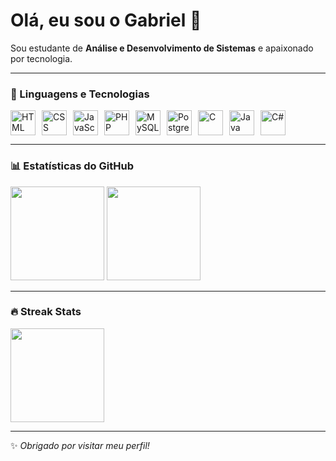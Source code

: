 # Olá, eu sou o Gabriel 👋

Sou estudante de **Análise e Desenvolvimento de Sistemas** e apaixonado por tecnologia.  

---

### 🚀 Linguagens e Tecnologias
<div style="display: flex; gap: 10px; flex-wrap: wrap;">
  <img src="https://cdn.jsdelivr.net/gh/devicons/devicon/icons/html5/html5-original.svg" alt="HTML" width="40" height="40"/>
  <img src="https://cdn.jsdelivr.net/gh/devicons/devicon/icons/css3/css3-original.svg" alt="CSS" width="40" height="40"/>
  <img src="https://cdn.jsdelivr.net/gh/devicons/devicon/icons/javascript/javascript-original.svg" alt="JavaScript" width="40" height="40"/>
  <img src="https://cdn.jsdelivr.net/gh/devicons/devicon/icons/php/php-original.svg" alt="PHP" width="40" height="40"/>
  <img src="https://cdn.jsdelivr.net/gh/devicons/devicon/icons/mysql/mysql-original.svg" alt="MySQL" width="40" height="40"/>
  <img src="https://cdn.jsdelivr.net/gh/devicons/devicon/icons/postgresql/postgresql-original.svg" alt="PostgreSQL" width="40" height="40"/>
  <img src="https://cdn.jsdelivr.net/gh/devicons/devicon/icons/c/c-original.svg" alt="C" width="40" height="40"/>
  <img src="https://cdn.jsdelivr.net/gh/devicons/devicon/icons/java/java-original.svg" alt="Java" width="40" height="40"/>
  <img src="https://cdn.jsdelivr.net/gh/devicons/devicon/icons/csharp/csharp-original.svg" alt="C#" width="40" height="40"/>
</div>

---

### 📊 Estatísticas do GitHub
<div>
  <img src="https://github-readme-stats.vercel.app/api?username=faveroo&show_icons=true&theme=dark" height="150"/>
  <img src="https://github-readme-stats.vercel.app/api/top-langs/?username=faveroo&layout=compact&theme=dark" height="150"/>
</div>

---

### 🔥 Streak Stats
<div>
  <img src="https://streak-stats.demolab.com/?user=faveroo&theme=dark" height="150"/>
</div>

---

✨ _Obrigado por visitar meu perfil!_
